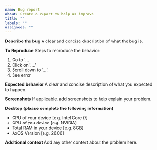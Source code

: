 ```yaml
---
name: Bug report
about: Create a report to help us improve
title: ""
labels: ""
assignees: ""
---
```


**Describe the bug**
A clear and concise description of what the bug is.

**To Reproduce**
Steps to reproduce the behavior:

1. Go to '...'
2. Click on '....'
3. Scroll down to '....'
4. See error

**Expected behavior**
A clear and concise description of what you expected to happen.

**Screenshots**
If applicable, add screenshots to help explain your problem.

**Desktop (please complete the following information):**

- CPU of your device [e.g. Intel Core i7]
- GPU of you device [e.g. NVIDIA]
- Total RAM in your device [e.g. 8GB]
- AxOS Version [e.g. 26.06]

**Additional context**
Add any other context about the problem here.
